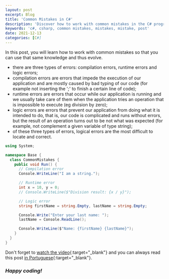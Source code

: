 ```yaml
---
layout: post
excerpt: Blog
title: 'Common Mistakes in C#'
description: 'Discover how to work with common mistakes in the C# programming language. Get answers to your questions with the theory and examples presented.'
keywords: 'c#, csharp, common mistakes, mistakes, mistake, post'
date: 2021-12-13
categories: [C#]
---
```


In this post, you will learn how to work with common mistakes so that you can use that same knowledge and thus evolve.

- there are three types of errors: compilation errors, runtime errors and logic errors;
- compilation errors are errors that impede the execution of our application and are mostly caused by bad typing of our code (for example not inserting the ';' to finish a certain line of code);
- runtime errors are errors that occur while our application is running and we usually take care of them when the application tries an operation that is impossible to execute (eg division by zero);
- logic errors are errors that prevent our application from doing what it is intended to do, that is, our code is complicated and runs without errors, but the result of an operation turns out to be not what was expected (for example, not complement a given variable of type string);
- of these three types of errors, logical errors are the most difficult to locate and correct.

```csharp
using System;

namespace Base {
  class CommonMistakes {
    public void Run() {
      // Compilation error
      Console.WriteLine("I am a string.");

      // Runtime error
      int x = 10, y = 0;
      // Console.WriteLine($"Division result: {x / y}");

      // Logic error
      string firstName = string.Empty, lastName = string.Empty;

      Console.Write("Enter your last name: ");
      lastName = Console.ReadLine();

      Console.WriteLine($"Name: {firstName} {lastName}");
    }
  }
}
```

Don't forget to [watch the video](https://youtu.be/zTZxnegO2Ro){:target="\_blank"} and you can always read this post [in Portuguese](https://caffeinealgorithm.com/blog/20211213/erros-comuns-em-csharp/){:target="\_blank"}.

### _Happy coding!_
